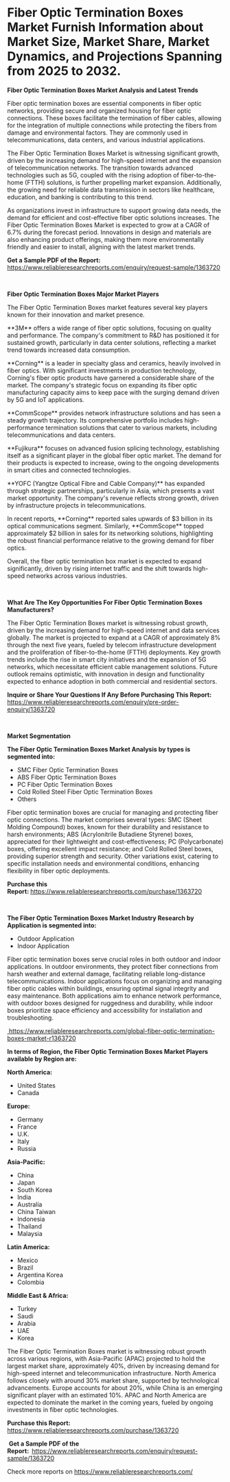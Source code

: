 <p><h1>Fiber Optic Termination Boxes Market Furnish Information about Market Size, Market Share, Market Dynamics, and Projections Spanning from 2025 to 2032.</h1></p><p><strong>Fiber Optic Termination Boxes Market Analysis and Latest Trends</strong></p>
<p><p>Fiber optic termination boxes are essential components in fiber optic networks, providing secure and organized housing for fiber optic connections. These boxes facilitate the termination of fiber cables, allowing for the integration of multiple connections while protecting the fibers from damage and environmental factors. They are commonly used in telecommunications, data centers, and various industrial applications.</p><p>The Fiber Optic Termination Boxes Market is witnessing significant growth, driven by the increasing demand for high-speed internet and the expansion of telecommunication networks. The transition towards advanced technologies such as 5G, coupled with the rising adoption of fiber-to-the-home (FTTH) solutions, is further propelling market expansion. Additionally, the growing need for reliable data transmission in sectors like healthcare, education, and banking is contributing to this trend.</p><p>As organizations invest in infrastructure to support growing data needs, the demand for efficient and cost-effective fiber optic solutions increases. The Fiber Optic Termination Boxes Market is expected to grow at a CAGR of 6.7% during the forecast period. Innovations in design and materials are also enhancing product offerings, making them more environmentally friendly and easier to install, aligning with the latest market trends.</p></p>
<p><strong>Get a Sample PDF of the Report:&nbsp;</strong> <a href="https://www.reliableresearchreports.com/enquiry/request-sample/1363720?utm_campaign=3319&utm_medium=2&utm_source=Github&utm_content=ia&utm_term=10042025&utm_id=fiber-optic-termination-boxes">https://www.reliableresearchreports.com/enquiry/request-sample/1363720</a></p>
<p>&nbsp;</p>
<p><strong>Fiber Optic Termination Boxes Major Market Players</strong></p>
<p><p>The Fiber Optic Termination Boxes market features several key players known for their innovation and market presence. </p><p>**3M** offers a wide range of fiber optic solutions, focusing on quality and performance. The company's commitment to R&D has positioned it for sustained growth, particularly in data center solutions, reflecting a market trend towards increased data consumption.</p><p>**Corning** is a leader in specialty glass and ceramics, heavily involved in fiber optics. With significant investments in production technology, Corning's fiber optic products have garnered a considerable share of the market. The company's strategic focus on expanding its fiber optic manufacturing capacity aims to keep pace with the surging demand driven by 5G and IoT applications.</p><p>**CommScope** provides network infrastructure solutions and has seen a steady growth trajectory. Its comprehensive portfolio includes high-performance termination solutions that cater to various markets, including telecommunications and data centers.</p><p>**Fujikura** focuses on advanced fusion splicing technology, establishing itself as a significant player in the global fiber optic market. The demand for their products is expected to increase, owing to the ongoing developments in smart cities and connected technologies.</p><p>**YOFC (Yangtze Optical Fibre and Cable Company)** has expanded through strategic partnerships, particularly in Asia, which presents a vast market opportunity. The company's revenue reflects strong growth, driven by infrastructure projects in telecommunications.</p><p>In recent reports, **Corning** reported sales upwards of $3 billion in its optical communications segment. Similarly, **CommScope** topped approximately $2 billion in sales for its networking solutions, highlighting the robust financial performance relative to the growing demand for fiber optics.</p><p>Overall, the fiber optic termination box market is expected to expand significantly, driven by rising internet traffic and the shift towards high-speed networks across various industries.</p></p>
<p>&nbsp;</p>
<p><strong>What Are The Key Opportunities For Fiber Optic Termination Boxes Manufacturers?</strong></p>
<p><p>The Fiber Optic Termination Boxes market is witnessing robust growth, driven by the increasing demand for high-speed internet and data services globally. The market is projected to expand at a CAGR of approximately 8% through the next five years, fueled by telecom infrastructure development and the proliferation of fiber-to-the-home (FTTH) deployments. Key growth trends include the rise in smart city initiatives and the expansion of 5G networks, which necessitate efficient cable management solutions. Future outlook remains optimistic, with innovation in design and functionality expected to enhance adoption in both commercial and residential sectors.</p></p>
<p><strong>Inquire or Share Your Questions If Any Before Purchasing This Report:</strong> <a href="https://www.reliableresearchreports.com/enquiry/pre-order-enquiry/1363720?utm_campaign=3319&utm_medium=2&utm_source=Github&utm_content=ia&utm_term=10042025&utm_id=fiber-optic-termination-boxes">https://www.reliableresearchreports.com/enquiry/pre-order-enquiry/1363720</a></p>
<p>&nbsp;</p>
<p><strong>Market Segmentation</strong></p>
<p><strong>The Fiber Optic Termination Boxes Market Analysis by types is segmented into:</strong></p>
<p><ul><li>SMC Fiber Optic Termination Boxes</li><li>ABS Fiber Optic Termination Boxes</li><li>PC Fiber Optic Termination Boxes</li><li>Cold Rolled Steel Fiber Optic Termination Boxes</li><li>Others</li></ul></p>
<p><p>Fiber optic termination boxes are crucial for managing and protecting fiber optic connections. The market comprises several types: SMC (Sheet Molding Compound) boxes, known for their durability and resistance to harsh environments; ABS (Acrylonitrile Butadiene Styrene) boxes, appreciated for their lightweight and cost-effectiveness; PC (Polycarbonate) boxes, offering excellent impact resistance; and Cold Rolled Steel boxes, providing superior strength and security. Other variations exist, catering to specific installation needs and environmental conditions, enhancing flexibility in fiber optic deployments.</p></p>
<p><strong>Purchase this Report:&nbsp;</strong><a href="https://www.reliableresearchreports.com/purchase/1363720?utm_campaign=3319&utm_medium=2&utm_source=Github&utm_content=ia&utm_term=10042025&utm_id=fiber-optic-termination-boxes">https://www.reliableresearchreports.com/purchase/1363720</a></p>
<p>&nbsp;</p>
<p><strong>The Fiber Optic Termination Boxes Market Industry Research by Application is segmented into:</strong></p>
<p><ul><li>Outdoor Application</li><li>Indoor Application</li></ul></p>
<p><p>Fiber optic termination boxes serve crucial roles in both outdoor and indoor applications. In outdoor environments, they protect fiber connections from harsh weather and external damage, facilitating reliable long-distance telecommunications. Indoor applications focus on organizing and managing fiber optic cables within buildings, ensuring optimal signal integrity and easy maintenance. Both applications aim to enhance network performance, with outdoor boxes designed for ruggedness and durability, while indoor boxes prioritize space efficiency and accessibility for installation and troubleshooting.</p></p>
<p><a href="https://www.reliableresearchreports.com/global-fiber-optic-termination-boxes-market-r1363720?utm_campaign=3319&utm_medium=2&utm_source=Github&utm_content=ia&utm_term=10042025&utm_id=fiber-optic-termination-boxes">&nbsp;https://www.reliableresearchreports.com/global-fiber-optic-termination-boxes-market-r1363720</a></p>
<p><strong>In terms of Region, the Fiber Optic Termination Boxes Market Players available by Region are:</strong></p>
<p>
    <p> <strong> North America: </strong>
        <ul>
            <li>United States</li>
            <li>Canada</li>
        </ul>
        </p> 
    <p> <strong> Europe: </strong>
        <ul>
            <li>Germany</li>
            <li>France</li>
            <li>U.K.</li>
            <li>Italy</li>
            <li>Russia</li>
        </ul>
        </p> 
    <p> <strong> Asia-Pacific: </strong>
        <ul>
            <li>China</li>
            <li>Japan</li>
            <li>South Korea</li>
            <li>India</li>
            <li>Australia</li>
            <li>China Taiwan</li>
            <li>Indonesia</li>
            <li>Thailand</li>
            <li>Malaysia</li>
        </ul>
        </p> 
    <p> <strong> Latin America: </strong>
        <ul>
            <li>Mexico</li>
            <li>Brazil</li>
            <li>Argentina Korea</li>
            <li>Colombia</li>
        </ul>
        </p> 
    <p> <strong> Middle East & Africa: </strong>
        <ul>
            <li>Turkey</li>
            <li>Saudi</li>
            <li>Arabia</li>
            <li>UAE</li>
            <li>Korea</li>
        </ul>
    </p>
    </p>
<p><p>The Fiber Optic Termination Boxes market is witnessing robust growth across various regions, with Asia-Pacific (APAC) projected to hold the largest market share, approximately 40%, driven by increasing demand for high-speed internet and telecommunication infrastructure. North America follows closely with around 30% market share, supported by technological advancements. Europe accounts for about 20%, while China is an emerging significant player with an estimated 10%. APAC and North America are expected to dominate the market in the coming years, fueled by ongoing investments in fiber optic technologies.</p></p>
<p><strong>Purchase this Report: </strong><a href="https://www.reliableresearchreports.com/purchase/1363720?utm_campaign=3319&utm_medium=2&utm_source=Github&utm_content=ia&utm_term=10042025&utm_id=fiber-optic-termination-boxes">https://www.reliableresearchreports.com/purchase/1363720</a></p>
<p>&nbsp;<strong>Get a Sample PDF of the Report:&nbsp;&nbsp;</strong><a href="https://www.reliableresearchreports.com/enquiry/request-sample/1363720?utm_campaign=3319&utm_medium=2&utm_source=Github&utm_content=ia&utm_term=10042025&utm_id=fiber-optic-termination-boxes">https://www.reliableresearchreports.com/enquiry/request-sample/1363720</a></p>
<p><strong></strong></p>
<p>Check more reports on <a href="https://www.reliableresearchreports.com/?utm_campaign=3319&utm_medium=2&utm_source=Github&utm_content=ia&utm_term=10042025&utm_id=fiber-optic-termination-boxes">https://www.reliableresearchreports.com/</a></p>